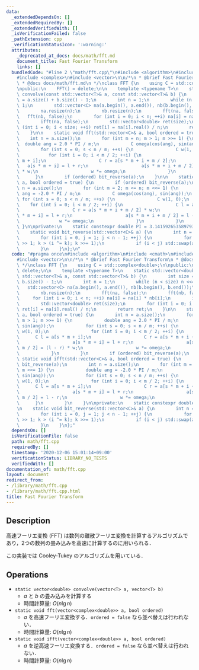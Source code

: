 ```yaml
---
data:
  _extendedDependsOn: []
  _extendedRequiredBy: []
  _extendedVerifiedWith: []
  _isVerificationFailed: false
  _pathExtension: cpp
  _verificationStatusIcon: ':warning:'
  attributes:
    _deprecated_at_docs: docs/math/fft.md
    document_title: Fast Fourier Transform
    links: []
  bundledCode: "#line 2 \"math/fft.cpp\"\n#include <algorithm>\n#include <cmath>\n\
    #include <complex>\n#include <vector>\n\n/*\n * @brief Fast Fourier Transform\n\
    \ * @docs docs/math/fft.md\n */\nclass FFT {\n    using C = std::complex<double>;\n\
    \npublic:\n    FFT() = delete;\n\n    template <typename T>\n    static std::vector<double>\
    \ convolve(const std::vector<T>& a, const std::vector<T>& b) {\n        int size\
    \ = a.size() + b.size() - 1;\n        int n = 1;\n        while (n < size) n <<=\
    \ 1;\n        std::vector<C> na(a.begin(), a.end()), nb(b.begin(), b.end());\n\
    \        na.resize(n);\n        nb.resize(n);\n        fft(na, false);\n     \
    \   fft(nb, false);\n        for (int i = 0; i < n; ++i) na[i] = na[i] * nb[i];\n\
    \        ifft(na, false);\n        std::vector<double> ret(size);\n        for\
    \ (int i = 0; i < size; ++i) ret[i] = na[i].real() / n;\n        return ret;\n\
    \    }\n\n    static void fft(std::vector<C>& a, bool ordered = true) {\n    \
    \    int n = a.size();\n        for (int m = n; m > 1; m >>= 1) {\n          \
    \  double ang = 2.0 * PI / m;\n            C omega(cos(ang), sin(ang));\n    \
    \        for (int s = 0; s < n / m; ++s) {\n                C w(1, 0);\n     \
    \           for (int i = 0; i < m / 2; ++i) {\n                    C l = a[s *\
    \ m + i];\n                    C r = a[s * m + i + m / 2];\n                 \
    \   a[s * m + i] = l + r;\n                    a[s * m + i + m / 2] = (l - r)\
    \ * w;\n                    w *= omega;\n                }\n            }\n  \
    \      }\n        if (ordered) bit_reverse(a);\n    }\n\n    static void ifft(std::vector<C>&\
    \ a, bool ordered = true) {\n        if (ordered) bit_reverse(a);\n        int\
    \ n = a.size();\n        for (int m = 2; m <= n; m <<= 1) {\n            double\
    \ ang = -2.0 * PI / m;\n            C omega(cos(ang), sin(ang));\n           \
    \ for (int s = 0; s < n / m; ++s) {\n                C w(1, 0);\n            \
    \    for (int i = 0; i < m / 2; ++i) {\n                    C l = a[s * m + i];\n\
    \                    C r = a[s * m + i + m / 2] * w;\n                    a[s\
    \ * m + i] = l + r;\n                    a[s * m + i + m / 2] = l - r;\n     \
    \               w *= omega;\n                }\n            }\n        }\n   \
    \ }\n\nprivate:\n    static constexpr double PI = 3.14159265358979323846;\n\n\
    \    static void bit_reverse(std::vector<C>& a) {\n        int n = a.size();\n\
    \        for (int i = 0, j = 1; j < n - 1; ++j) {\n            for (int k = n\
    \ >> 1; k > (i ^= k); k >>= 1);\n            if (i < j) std::swap(a[i], a[j]);\n\
    \        }\n    }\n};\n"
  code: "#pragma once\n#include <algorithm>\n#include <cmath>\n#include <complex>\n\
    #include <vector>\n\n/*\n * @brief Fast Fourier Transform\n * @docs docs/math/fft.md\n\
    \ */\nclass FFT {\n    using C = std::complex<double>;\n\npublic:\n    FFT() =\
    \ delete;\n\n    template <typename T>\n    static std::vector<double> convolve(const\
    \ std::vector<T>& a, const std::vector<T>& b) {\n        int size = a.size() +\
    \ b.size() - 1;\n        int n = 1;\n        while (n < size) n <<= 1;\n     \
    \   std::vector<C> na(a.begin(), a.end()), nb(b.begin(), b.end());\n        na.resize(n);\n\
    \        nb.resize(n);\n        fft(na, false);\n        fft(nb, false);\n   \
    \     for (int i = 0; i < n; ++i) na[i] = na[i] * nb[i];\n        ifft(na, false);\n\
    \        std::vector<double> ret(size);\n        for (int i = 0; i < size; ++i)\
    \ ret[i] = na[i].real() / n;\n        return ret;\n    }\n\n    static void fft(std::vector<C>&\
    \ a, bool ordered = true) {\n        int n = a.size();\n        for (int m = n;\
    \ m > 1; m >>= 1) {\n            double ang = 2.0 * PI / m;\n            C omega(cos(ang),\
    \ sin(ang));\n            for (int s = 0; s < n / m; ++s) {\n                C\
    \ w(1, 0);\n                for (int i = 0; i < m / 2; ++i) {\n              \
    \      C l = a[s * m + i];\n                    C r = a[s * m + i + m / 2];\n\
    \                    a[s * m + i] = l + r;\n                    a[s * m + i +\
    \ m / 2] = (l - r) * w;\n                    w *= omega;\n                }\n\
    \            }\n        }\n        if (ordered) bit_reverse(a);\n    }\n\n   \
    \ static void ifft(std::vector<C>& a, bool ordered = true) {\n        if (ordered)\
    \ bit_reverse(a);\n        int n = a.size();\n        for (int m = 2; m <= n;\
    \ m <<= 1) {\n            double ang = -2.0 * PI / m;\n            C omega(cos(ang),\
    \ sin(ang));\n            for (int s = 0; s < n / m; ++s) {\n                C\
    \ w(1, 0);\n                for (int i = 0; i < m / 2; ++i) {\n              \
    \      C l = a[s * m + i];\n                    C r = a[s * m + i + m / 2] * w;\n\
    \                    a[s * m + i] = l + r;\n                    a[s * m + i +\
    \ m / 2] = l - r;\n                    w *= omega;\n                }\n      \
    \      }\n        }\n    }\n\nprivate:\n    static constexpr double PI = 3.14159265358979323846;\n\
    \n    static void bit_reverse(std::vector<C>& a) {\n        int n = a.size();\n\
    \        for (int i = 0, j = 1; j < n - 1; ++j) {\n            for (int k = n\
    \ >> 1; k > (i ^= k); k >>= 1);\n            if (i < j) std::swap(a[i], a[j]);\n\
    \        }\n    }\n};"
  dependsOn: []
  isVerificationFile: false
  path: math/fft.cpp
  requiredBy: []
  timestamp: '2020-12-06 15:01:14+09:00'
  verificationStatus: LIBRARY_NO_TESTS
  verifiedWith: []
documentation_of: math/fft.cpp
layout: document
redirect_from:
- /library/math/fft.cpp
- /library/math/fft.cpp.html
title: Fast Fourier Transform
---
```

## Description

高速フーリエ変換 (FFT) は数列の離散フーリエ変換を計算するアルゴリズムであり，2つの数列の畳み込みを高速に計算するのに用いられる．

この実装では Cooley-Tukey のアルゴリズムを用いている．

## Operations

- `static vector<double> convolve(vector<T> a, vector<T> b)`
    - $a$ と $b$ の畳み込みを計算する
    - 時間計算量: $O(n\lg n)$
- `static void fft(vector<complex<double>> a, bool ordered)`
    - $a$ を高速フーリエ変換する．`ordered = false` なら並べ替えは行われない．
    - 時間計算量: $O(n\lg n)$
- `static void ifft(vector<complex<double>> a, bool ordered)`
    - $a$ を逆高速フーリエ変換する．`ordered = false` なら並べ替えは行われない．
    - 時間計算量: $O(n\lg n)$